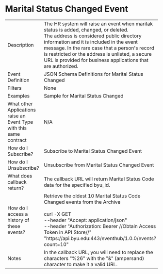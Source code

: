 # Marital Status Changed Event

<table align="center">
    <tr>
        <td>Description</td>
        <td>The HR system will raise an event when maritak status is added, changed, or deleted.<br>The address is considered public directory information and it is included in the event message. In the rare case that a person's record is restricted or the address is unlisted, a secure URL is provided for business applications that are authorized.</td>
    </tr>
    <tr>
        <td>Event Definition</td>
        <td>JSON Schema Definitions for Marital Status Changed</td>
    </tr>
    <tr>
        <td>Filters</td>
        <td>None</td>
    </tr>
    <tr>
        <td>Examples</td>
        <td>Sample for Marital Status Changed</td>
    </tr>
    <tr>
        <td>What other Applications raise an Event Type with this same contract</td>
        <td>N/A</td>
    </tr>
    <tr>
        <td>How do I Subscribe?</td>
        <td>Subscribe to Marital Status Changed Event</td>
    </tr>
    <tr>
        <td>How do I Unsubscribe?</td>
        <td>Unsubscribe from Marital Status Changed Event</td>
    </tr>
    <tr>
        <td>What does callback return?</td>
        <td>The callback URL will return Marital Status Code data for the specified byu_id.</td>
    </tr>
    <tr>
        <td>How do I access a history of these events?</td>
        <td>Retrieve the oldest 10 Marital Status Code Changed events from the Archive<br><br>curl -X GET<br>--header "Accept: application/json" <br>--header "Authorization: Bearer //Obtain Access Token in API Store//" <br>"https://<span></span>api.byu.edu:443/eventhub/1.0.0/events?count=10"</td>
    </tr>
    <tr>
        <td>Notes</td>
        <td>In the callback URL, you will need to replace the characters "%26" with the "&" (ampersand) character to make it a valid URL.</td>
    </tr>
</table>

